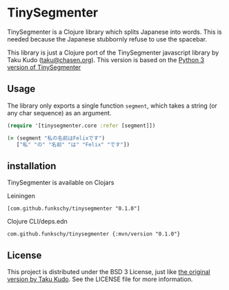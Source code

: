 # TinySegmenter

TinySegmenter is a Clojure library which splits Japanese into words.
This is needed because the Japanese stubbornly refuse to use the spacebar.

This library is just a Clojure port of the TinySegmenter javascript library by Taku Kudo (taku@chasen.org).
This version is based on the [Python 3 version of TinySegmenter](https://github.com/SamuraiT/tinysegmenter/blob/master/tinysegmenter/tinysegmenter.py)

## Usage

The library only exports a single function `segment`, which takes a string (or any char sequence) as an argument.

``` clojure
(require '[tinysegmenter.core :refer [segment]])

(= (segment "私の名前はFelixです")
   ["私" "の" "名前" "は" "Felix" "です"])
```

## installation

TinySegmenter is available on Clojars

Leiningen
```
[com.github.funkschy/tinysegmenter "0.1.0"]
```
Clojure CLI/deps.edn
```
com.github.funkschy/tinysegmenter {:mvn/version "0.1.0"}
```

## License

This project is distributed under the BSD 3 License, just like [the original version by Taku Kudo](http://chasen.org/~taku/software/TinySegmenter/LICENCE.txt).
See the LICENSE file for more information.
